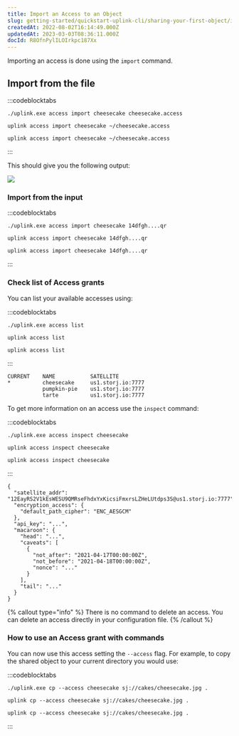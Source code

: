 ```yaml
---
title: Import an Access to an Object
slug: getting-started/quickstart-uplink-cli/sharing-your-first-object/import-access
createdAt: 2022-08-02T16:14:49.000Z
updatedAt: 2023-03-03T08:36:11.000Z
docId: R8OfnPylILOIrkpc187Xx
---
```


Importing an access is done using the `import` command.

## Import from the file

:::codeblocktabs
```windows
./uplink.exe access import cheesecake cheesecake.access
```

```macos
uplink access import cheesecake ~/cheesecake.access
```

```linux
uplink access import cheesecake ~/cheesecake.access
```
:::

This should give you the following output:

![](https://archbee-image-uploads.s3.amazonaws.com/kv3plx2xmXcUGcVl4Lttj/LnvFyNM5SGNgYhluYziqI_access-import.png)

### Import from the input

:::codeblocktabs
```windows
./uplink.exe access import cheesecake 14dfgh....qr
```

```macos
uplink access import cheesecake 14dfgh....qr
```

```linux
uplink access import cheesecake 14dfgh....qr
```
:::

### Check list of Access grants

You can list your available accesses using:

:::codeblocktabs
```windows
./uplink.exe access list
```

```macos
uplink access list
```

```linux
uplink access list
```
:::

```Text
CURRENT    NAME           SATELLITE
*          cheesecake     us1.storj.io:7777
           pumpkin-pie    us1.storj.io:7777
           tarte          us1.storj.io:7777
```

To get more information on an access use the `inspect` command:

:::codeblocktabs
```windows
./uplink.exe access inspect cheesecake
```

```macos
uplink access inspect cheesecake
```

```linux
uplink access inspect cheesecake
```
:::

```Text
{
  "satellite_addr": "12EayRS2V1kEsWESU9QMRseFhdxYxKicsiFmxrsLZHeLUtdps3S@us1.storj.io:7777",
  "encryption_access": {
    "default_path_cipher": "ENC_AESGCM"
  },
  "api_key": "...",
  "macaroon": {
    "head": "...",
    "caveats": [
      {
        "not_after": "2021-04-17T00:00:00Z",
        "not_before": "2021-04-18T00:00:00Z",
        "nonce": "..."
      }
    ],
    "tail": "..."
  }
}
```

{% callout type="info"  %} 
There is no command to delete an access. You can delete an access directly in your configuration file.
{% /callout %}

### How to use an Access grant with commands

You can now use this access setting the `--access` flag. For example, to copy the shared object to your current directory you would use:

:::codeblocktabs
```windows
./uplink.exe cp --access cheesecake sj://cakes/cheesecake.jpg .
```

```macos
uplink cp --access cheesecake sj://cakes/cheesecake.jpg .
```

```linux
uplink cp --access cheesecake sj://cakes/cheesecake.jpg .
```
:::

